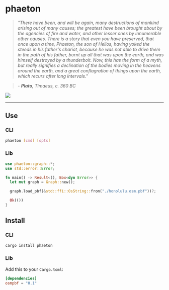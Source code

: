 # phaeton

> _"There have been, and will be again, many destructions of mankind arising out of many causes; the greatest have been brought about by the agencies of fire and water, and other lesser ones by innumerable other causes. There is a story that even you have preserved, that once upon a time, Phaeton, the son of Helios, having yoked the steeds in his father's chariot, because he was not able to drive them in the path of his father, burnt up all that was upon the earth, and was himself destroyed by a thunderbolt. Now, this has the form of a myth, but really signifies a declination of the bodies moving in the heavens around the earth, and a great conflagration of things upon the earth, which recurs after long intervals."_

> _- **Plato**, Timaeus, c. 360 BC_

![](https://i.imgur.com/f3LKXam.png)


---

## Use

### CLI

```sh
phaeton [cmd] [opts]
```

### Lib

```rust
use phaeton::graph::*;
use std::error::Error;

fn main() -> Result<(), Box<dyn Error>> {
  let mut graph = Graph::new();

  graph.load_pbf(&std::ffi::OsString::from("./honolulu.osm.pbf"))?;

  Ok(())
}
```

## Install

### CLI

```sh
cargo install phaeton
```

### Lib

Add this to your `Cargo.toml`:

```toml
[dependencies]
osmpbf = "0.1"
```
